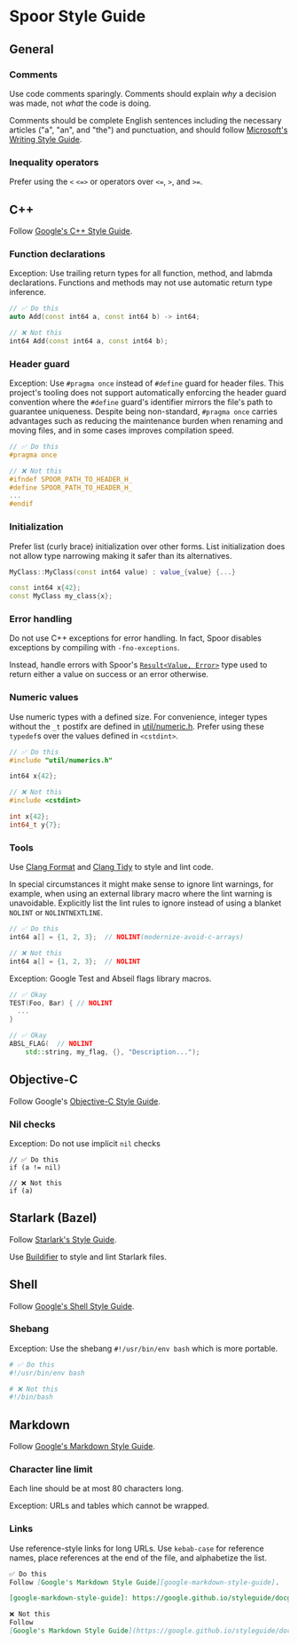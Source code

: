 # Spoor Style Guide

## General

### Comments
Use code comments sparingly. Comments should explain *why* a decision was made,
not *what* the code is doing.

Comments should be complete English sentences including the necessary articles
("a", "an", and "the") and punctuation, and should follow
[Microsoft's Writing Style Guide][microsoft-writing-style-guide].

### Inequality operators
Prefer using the `<` `<=>` or operators over `<=`, `>`, and `>=`.

## C++

Follow [Google's C++ Style Guide][google-cpp-style-guide].

### Function declarations

Exception: Use trailing return types for all function, method, and labmda
declarations. Functions and methods may not use automatic return type inference.

```c++
// ✅ Do this
auto Add(const int64 a, const int64 b) -> int64;

// ❌ Not this
int64 Add(const int64 a, const int64 b);
```

### Header guard

Exception: Use `#pragma once` instead of `#define` guard for header files. This
project's tooling does not support automatically enforcing the header guard
convention where the `#define` guard's identifier mirrors the file's path to
guarantee uniqueness. Despite being non-standard, `#pragma once` carries
advantages such as reducing the maintenance burden when renaming and moving
files, and in some cases improves compilation speed.

```c++
// ✅ Do this
#pragma once

// ❌ Not this
#ifndef SPOOR_PATH_TO_HEADER_H_
#define SPOOR_PATH_TO_HEADER_H_
...
#endif
```

### Initialization

Prefer list (curly brace) initialization over other forms. List initialization
does not allow type narrowing making it safer than its alternatives.

```c++
MyClass::MyClass(const int64 value) : value_{value} {...}

const int64 x{42};
const MyClass my_class{x};
```

### Error handling

Do not use C++ exceptions for error handling. In fact, Spoor disables exceptions
by compiling with `-fno-exceptions`.

Instead, handle errors with Spoor's [`Result<Value, Error>`][util-result-h]
type used to return either a value on success or an error otherwise.

### Numeric values

Use numeric types with a defined size. For convenience, integer types without
the `_t` postifx are defined in [util/numeric.h][util-numeric-h]. Prefer using
these `typedef`s over the values defined in `<cstdint>`.

```c++
// ✅ Do this
#include "util/numerics.h"

int64 x{42};

// ❌ Not this
#include <cstdint>

int x{42};
int64_t y{7};
```

### Tools

Use [Clang Format][clang-format] and [Clang Tidy][clang-tidy] to style and lint
code.

In special circumstances it might make sense to ignore lint warnings, for
example, when using an external library macro where the lint warning is
unavoidable. Explicitly list the lint rules to ignore instead of using a blanket
`NOLINT` or `NOLINTNEXTLINE`.

```c++
// ✅ Do this
int64 a[] = {1, 2, 3};  // NOLINT(modernize-avoid-c-arrays)

// ❌ Not this
int64 a[] = {1, 2, 3};  // NOLINT
```

Exception: Google Test and Abseil flags library macros.

```c++
// ✅ Okay
TEST(Foo, Bar) { // NOLINT
  ...
}

// ✅ Okay
ABSL_FLAG(  // NOLINT
    std::string, my_flag, {}, "Description...");
```

## Objective-C

Follow Google's [Objective-C Style Guide][google-objc-style-guide].

### Nil checks
Exception: Do not use implicit `nil` checks

```objc
// ✅ Do this
if (a != nil)

// ❌ Not this
if (a)
```

## Starlark (Bazel)

Follow [Starlark's Style Guide][starlark-style-guide].

Use [Buildifier][buildifier] to style and lint Starlark files.

## Shell

Follow [Google's Shell Style Guide][google-shell-style-guide].

### Shebang

Exception: Use the shebang `#!/usr/bin/env bash` which is more portable.

```bash
# ✅ Do this
#!/usr/bin/env bash

# ❌ Not this
#!/bin/bash
```

## Markdown

Follow [Google's Markdown Style Guide][google-markdown-style-guide].

### Character line limit

Each line should be at most 80 characters long.

Exception: URLs and tables which cannot be wrapped.

### Links

Use reference-style links for long URLs. Use `kebab-case` for reference names,
place references at the end of the file, and alphabetize the list.

```markdown
✅ Do this
Follow [Google's Markdown Style Guide][google-markdown-style-guide].

[google-markdown-style-guide]: https://google.github.io/styleguide/docguide/style.html#document-layout

❌ Not this
Follow
[Google's Markdown Style Guide](https://google.github.io/styleguide/docguide/style.html#document-layout).
```

[buildifier]: https://github.com/bazelbuild/buildtools/blob/master/buildifier/README.md
[clang-format]: https://clang.llvm.org/docs/ClangFormat.html
[clang-tidy]: https://clang.llvm.org/extra/clang-tidy/
[google-cpp-style-guide]: https://google.github.io/styleguide/cppguide.html
[google-markdown-style-guide]: https://google.github.io/styleguide/docguide/style.html#document-layout
[google-objc-style-guide]: https://google.github.io/styleguide/objcguide.html
[google-shell-style-guide]: https://google.github.io/styleguide/shellguide.html
[microsoft-writing-style-guide]: https://docs.microsoft.com/en-us/style-guide/welcome/
[rust-result]: https://doc.rust-lang.org/std/result/
[starlark-style-guide]: https://docs.bazel.build/versions/master/skylark/bzl-style.html
[util-numeric-h]: util/numeric.h
[util-result-h]: util/result.h
